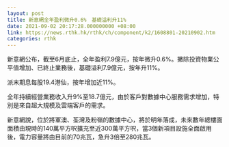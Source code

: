 ```yaml
---
layout: post
title: 新意網全年盈利微升0.6%　基礎溢利升11%
date: 2021-09-02 20:17:28.000000000 +08:00
link: https://news.rthk.hk/rthk/ch/component/k2/1608801-20210902.htm
categories: rthk
---
```


新意網公布，截至6月底止，全年盈利7.9億元，按年微升0.6%。撇除投資物業公平值增加、已終止業務後，基礎溢利7.9億元，按年升11%。

派末期息每股19.4港仙，按年增加近11%。

全年持續經營業務收入升9%至18.7億元，由於客戶對數據中心服務需求增加，特別是來自超大規模及雲端客戶的需求。

新意網說，位於將軍澳、荃灣及粉嶺的數據中心，將於明年落成，未來數年總樓面面積由現時的140萬平方呎擴充至近300萬平方呎，當3個新項目設施全面啟用後，電力容量將由目前的70兆瓦，急升3倍至280兆瓦。
